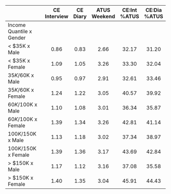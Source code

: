 
|                      | CE<br>Interview |  CE<br>Diary | ATUS<br>Weekend | CE:Int<br>%ATUS | CE:Dia<br>%ATUS |
| -------------------- | :----------: | :----------: | :----------: | :----------: | :----------: |
| Income Quantile x Gender |              |              |              |              |              |
|     < $35K x Male    |         0.86 |         0.83 |         2.66 |        32.17 |        31.20 |
|     < $35K x Female  |         1.09 |         1.05 |         3.26 |        33.30 |        32.04 |
|  $35K/$60K x Male    |         0.95 |         0.97 |         2.91 |        32.61 |        33.46 |
|  $35K/$60K x Female  |         1.24 |         1.22 |         3.05 |        40.57 |        39.92 |
|  $60K/$100K x Male   |         1.10 |         1.08 |         3.01 |        36.34 |        35.87 |
|  $60K/$100K x Female |         1.39 |         1.34 |         3.26 |        42.81 |        41.14 |
| $100K/$150K x Male   |         1.13 |         1.18 |         3.02 |        37.34 |        38.97 |
| $100K/$150K x Female |         1.39 |         1.36 |         3.17 |        43.69 |        42.84 |
|     > $150K x Male   |         1.17 |         1.12 |         3.16 |        37.08 |        35.58 |
|     > $150K x Female |         1.40 |         1.35 |         3.04 |        45.91 |        44.43 |

